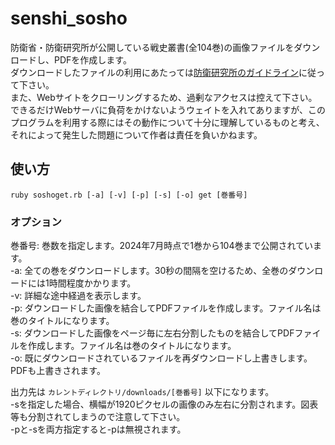 # senshi_sosho

防衛省・防衛研究所が公開している戦史叢書(全104巻)の画像ファイルをダウンロードし、PDFを作成します。  
ダウンロードしたファイルの利用にあたっては[防衛研究所のガイドライン](https://www.nids.mod.go.jp/utility/index.html)に従って下さい。  
また、Webサイトをクローリングするため、過剰なアクセスは控えて下さい。  
できるだけWebサーバに負荷をかけないようウェイトを入れてありますが、このプログラムを利用する際にはその動作について十分に理解しているものと考え、それによって発生した問題について作者は責任を負いかねます。

## 使い方

`ruby soshoget.rb [-a] [-v] [-p] [-s] [-o] get [巻番号]`

### オプション

巻番号: 巻数を指定します。2024年7月時点で1巻から104巻まで公開されています。  
-a: 全ての巻をダウンロードします。30秒の間隔を空けるため、全巻のダウンロードには1時間程度かかります。  
-v: 詳細な途中経過を表示します。  
-p: ダウンロードした画像を結合してPDFファイルを作成します。ファイル名は巻のタイトルになります。  
-s: ダウンロードした画像をページ毎に左右分割したものを結合してPDFファイルを作成します。ファイル名は巻のタイトルになります。  
-o: 既にダウンロードされているファイルを再ダウンロードし上書きします。PDFも上書きされます。  

出力先は `カレントディレクトリ/downloads/[巻番号]` 以下になります。  
-sを指定した場合、横幅が1920ピクセルの画像のみ左右に分割されます。図表等も分割されてしまうので注意して下さい。  
-pと-sを両方指定すると-pは無視されます。 
